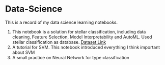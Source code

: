 # Data-Science
This is a record of my data science learning notebooks.
1. This notebook is a solution for stellar classification, including data cleaning, Feature Selection, Model Interpretability and AutoML. Used stellar classification as database. [Dataset Link](https://www.kaggle.com/datasets/fedesoriano/stellar-classification-dataset-sdss17) 
2. A tutorial for SVM. This notebook introduced everything I think important about SVM
3. A small practice on Neural Network for type classification

